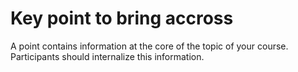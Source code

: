 # Key point to bring accross
A point contains information at the core of the topic of your course. Participants should internalize this information.
